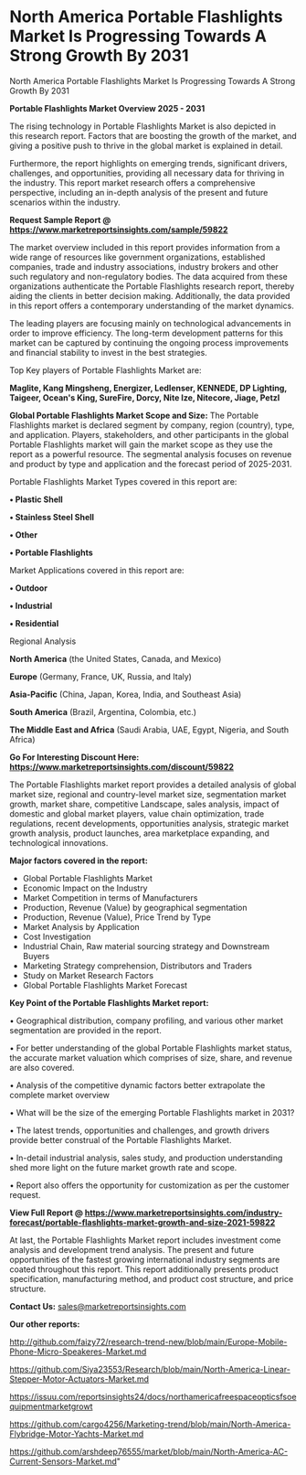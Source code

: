 # North America Portable Flashlights Market Is Progressing Towards A Strong Growth By 2031
North America Portable Flashlights Market Is Progressing Towards A Strong Growth By 2031

<Strong> Portable Flashlights Market Overview 2025 - 2031</strong>

The rising technology in Portable Flashlights Market is also depicted in this research report. Factors that are boosting the growth of the market, and giving a positive push to thrive in the global market is explained in detail.

Furthermore, the report highlights on emerging trends, significant drivers, challenges, and opportunities, providing all necessary data for thriving in the industry. This report market research offers a comprehensive perspective, including an in-depth analysis of the present and future scenarios within the industry.

<strong>Request Sample Report @ <a href=https://www.marketreportsinsights.com/sample/59822>https://www.marketreportsinsights.com/sample/59822</a></strong>

The market overview included in this report provides information from a wide range of resources like government organizations, established companies, trade and industry associations, industry brokers and other such regulatory and non-regulatory bodies. The data acquired from these organizations authenticate the Portable Flashlights research report, thereby aiding the clients in better decision making. Additionally, the data provided in this report offers a contemporary understanding of the market dynamics.

The leading players are focusing mainly on technological advancements in order to improve efficiency. The long-term development patterns for this market can be captured by continuing the ongoing process improvements and financial stability to invest in the best strategies.

Top Key players of Portable Flashlights Market are:

<strong>Maglite, Kang Mingsheng, Energizer, Ledlenser, KENNEDE, DP Lighting, Taigeer, Ocean&#39;s King, SureFire, Dorcy, Nite Ize, Nitecore, Jiage, Petzl</strong>

<strong><b>Global Portable Flashlights Market Scope and Size:</b></strong>
The Portable Flashlights market is declared segment by company, region (country), type, and application. Players, stakeholders, and other participants in the global Portable Flashlights market will gain the market scope as they use the report as a powerful resource. The segmental analysis focuses on revenue and product by type and application and the forecast period of 2025-2031.

Portable Flashlights Market Types covered in this report are:

<strong>• Plastic Shell

• Stainless Steel Shell

• Other

• Portable Flashlights</strong>

Market Applications covered in this report are:

<strong>• Outdoor

• Industrial

• Residential</strong> 

Regional Analysis

<strong>North America</strong> (the United States, Canada, and Mexico)

<strong>Europe</strong> (Germany, France, UK, Russia, and Italy)

<strong>Asia-Pacific</strong> (China, Japan, Korea, India, and Southeast Asia)

<strong>South America</strong> (Brazil, Argentina, Colombia, etc.)

<strong>The Middle East and Africa</strong> (Saudi Arabia, UAE, Egypt, Nigeria, and South Africa)

<strong>Go For Interesting Discount Here: <a href=https://www.marketreportsinsights.com/discount/59822>https://www.marketreportsinsights.com/discount/59822</a></strong>

The Portable Flashlights market report provides a detailed analysis of global market size, regional and country-level market size, segmentation market growth, market share, competitive Landscape, sales analysis, impact of domestic and global market players, value chain optimization, trade regulations, recent developments, opportunities analysis, strategic market growth analysis, product launches, area marketplace expanding, and technological innovations.

<strong><b>Major factors covered in the report:</b></strong>
<ul>
  <li>Global Portable Flashlights Market </li>
  <li>Economic Impact on the Industry</li>
  <li>Market Competition in terms of Manufacturers</li>
  <li>Production, Revenue (Value) by geographical segmentation</li>
  <li>Production, Revenue (Value), Price Trend by Type</li>
  <li>Market Analysis by Application</li>
  <li>Cost Investigation</li>
  <li>Industrial Chain, Raw material sourcing strategy and Downstream Buyers</li>
  <li>Marketing Strategy comprehension, Distributors and Traders</li>
  <li>Study on Market Research Factors</li>
  <li>Global Portable Flashlights Market Forecast</li>
</ul>

<strong><b>Key Point of the Portable Flashlights Market report:</b></strong>

• Geographical distribution, company profiling, and various other market segmentation are provided in the report.

• For better understanding of the global Portable Flashlights market status, the accurate market valuation which comprises of size, share, and revenue are also covered.

• Analysis of the competitive dynamic factors better extrapolate the complete market overview

• What will be the size of the emerging Portable Flashlights market in 2031?

• The latest trends, opportunities and challenges, and growth drivers provide better construal of the Portable Flashlights Market.

• In-detail industrial analysis, sales study, and production understanding shed more light on the future market growth rate and scope.

• Report also offers the opportunity for customization as per the customer request.

<strong><b>View Full Report @ <a href=https://www.marketreportsinsights.com/industry-forecast/portable-flashlights-market-growth-and-size-2021-59822>https://www.marketreportsinsights.com/industry-forecast/portable-flashlights-market-growth-and-size-2021-59822</a></b></strong>


At last, the Portable Flashlights Market report includes investment come analysis and development trend analysis. The present and future opportunities of the fastest growing international industry segments are coated throughout this report. This report additionally presents product specification, manufacturing method, and product cost structure, and price structure.

<strong>Contact Us:</strong>
sales@marketreportsinsights.com

<strong>Our other reports:</strong>

<a href=http://github.com/faizy72/research-trend-new/blob/main/Europe-Mobile-Phone-Micro-Speakeres-Market.md>http://github.com/faizy72/research-trend-new/blob/main/Europe-Mobile-Phone-Micro-Speakeres-Market.md</a>

<a href=https://github.com/Siya23553/Research/blob/main/North-America-Linear-Stepper-Motor-Actuators-Market.md>https://github.com/Siya23553/Research/blob/main/North-America-Linear-Stepper-Motor-Actuators-Market.md</a>

<a href=https://issuu.com/reportsinsights24/docs/northamericafreespaceopticsfsoequipmentmarketgrowt>https://issuu.com/reportsinsights24/docs/northamericafreespaceopticsfsoequipmentmarketgrowt</a>

<a href=https://github.com/cargo4256/Marketing-trend/blob/main/North-America-Flybridge-Motor-Yachts-Market.md>https://github.com/cargo4256/Marketing-trend/blob/main/North-America-Flybridge-Motor-Yachts-Market.md</a>

<a href=https://github.com/arshdeep76555/market/blob/main/North-America-AC-Current-Sensors-Market.md>https://github.com/arshdeep76555/market/blob/main/North-America-AC-Current-Sensors-Market.md</a>"
